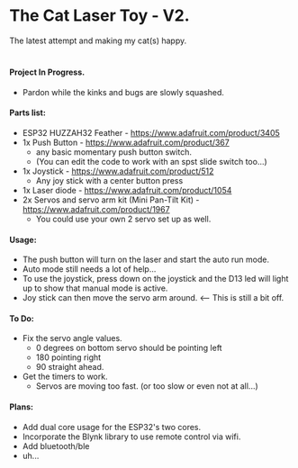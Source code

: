# The Cat Laser Toy - V2.
The latest attempt and making my cat(s) happy.

#

#### Project In Progress.
- Pardon while the kinks and bugs are slowly squashed.

#### Parts list:
- ESP32 HUZZAH32 Feather - https://www.adafruit.com/product/3405
- 1x Push Button - https://www.adafruit.com/product/367
    * any basic momentary push button switch. 
    * (You can edit the code to work with an spst slide switch too...)
- 1x Joystick - https://www.adafruit.com/product/512
    * Any joy stick with a center button press
- 1x Laser diode - https://www.adafruit.com/product/1054
- 2x Servos and servo arm kit (Mini Pan-Tilt Kit) - https://www.adafruit.com/product/1967
    * You could use your own 2 servo set up as well.

#### Usage:
- The push button will turn on the laser and start the auto run mode. 
- Auto mode still needs a lot of help... 
- To use the joystick, press down on the joystick and the D13 led will light up to show that manual mode is active. 
- Joy stick can then move the servo arm around. <-- This is still a bit off. 

#### To Do:
- Fix the servo angle values. 
    * 0 degrees on bottom servo should be pointing left
    * 180 pointing right
    * 90 straight ahead.
- Get the timers to work.
    * Servos are moving too fast. (or too slow or even not at all...)

#### Plans:
- Add dual core usage for the ESP32's two cores.
- Incorporate the Blynk library to use remote control via wifi.
- Add bluetooth/ble
- uh...